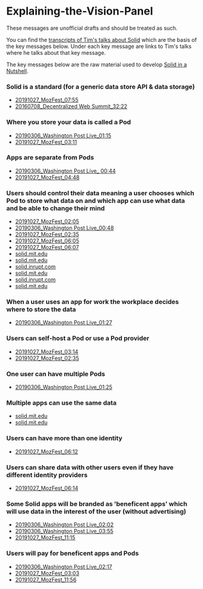 # Explaining-the-Vision-Panel

These messages are unofficial drafts and should be treated as such. 

You can find the [transcripts of Tim's talks about Solid](https://github.com/solid/Explaining-the-Vision-Panel/tree/master/Tim-describing-Solid) which are the basis of the key messages below. Under each key message are links to Tim's talks where he talks about that key message. 

The key messages below are the raw material used to develop [Solid in a Nutshell](https://github.com/solid/Explaining-the-Vision-Panel/blob/master/Nutshell/Solid-in-a-nutshell.md).

### Solid is a standard (for a generic data store API & data storage)
* [20191027_MozFest_07:55](https://github.com/solid/Explaining-the-Vision-Panel/blob/master/Tim-describing-Solid/20191027_MozFest.md#20191027_mozfest_0755)
* [20160708_Decentralized Web Summit_32:22](https://github.com/solid/Explaining-the-Vision-Panel/blob/master/Tim-describing-Solid/20160708_Decentralized-Web-Summit.md#20160708_decentralized-web-summit_3222) 

### Where you store your data is called a Pod
* [20190306_Washington Post Live_01:15](https://github.com/solid/Explaining-the-Vision-Panel/blob/master/Tim-describing-Solid/20190306_Washington-Post-Live.md#20190306_washington-post-live_0115) 
* [20191027_MozFest_03:11](https://github.com/solid/Explaining-the-Vision-Panel/blob/master/Tim-describing-Solid/20191027_MozFest.md#20191027_mozfest_0311)

### Apps are separate from Pods
* [20190306_Washington Post Live_ 00:44](https://github.com/solid/Explaining-the-Vision-Panel/blob/master/Tim-describing-Solid/20190306_Washington-Post-Live.md#20190306_washington-post-live_-0044)
* [20191027_MozFest_04:48](https://github.com/solid/Explaining-the-Vision-Panel/blob/master/Tim-describing-Solid/20191027_MozFest.md#20191027_mozfest_0448)

### Users should control their data meaning a user chooses which Pod to store what data on and which app can use what data and be able to change their mind 
* [20191027_MozFest_02:05](https://github.com/solid/Explaining-the-Vision-Panel/blob/master/Tim-describing-Solid/20191027_MozFest.md#20191027_mozfest_0205)
* [20190306_Washington Post Live_00:48](https://github.com/solid/Explaining-the-Vision-Panel/blob/master/Tim-describing-Solid/20190306_Washington-Post-Live.md#20190306_washington-post-live_0048)
* [20191027_MozFest_02:35](https://github.com/solid/Explaining-the-Vision-Panel/blob/master/Tim-describing-Solid/20191027_MozFest.md#20191027_mozfest_0235)
* [20191027_MozFest_06:05](https://github.com/solid/Explaining-the-Vision-Panel/blob/master/Tim-describing-Solid/20191027_MozFest.md#20191027_mozfest_0605)
* [20191027_MozFest_06:07](https://github.com/solid/Explaining-the-Vision-Panel/blob/master/Tim-describing-Solid/20191027_MozFest.md#20191027_mozfest_0607)
* [solid.mit.edu](https://github.com/solid/Explaining-the-Vision-Panel/blob/master/Solid-website-copy.md#seamlessly-switching-between-apps-and-personal-data-storage-servers-without-losing-any-data-or-social-connections---solidmitedu)
* [solid.mit.edu](https://github.com/solid/Explaining-the-Vision-Panel/blob/master/Solid-website-copy.md#and-who-is-allowed-to-access-it-data----solidmitedu) 
* [solid.inrupt.com](https://github.com/solid/Explaining-the-Vision-Panel/blob/master/Solid-website-copy.md#you-decide-which-things-apps-and-people-can-see----solidinruptcom) 
* [solid.mit.edu](https://github.com/solid/Explaining-the-Vision-Panel/blob/master/Solid-website-copy.md#avoid-vendor-lock-in----solidmitedu)
* [solid.inrupt.com](https://github.com/solid/Explaining-the-Vision-Panel/blob/master/Solid-website-copy.md#youre-free-to-move-it-at-any-time-without-interruption-of-service----solidinruptcom)
* [solid.mit.edu](https://github.com/solid/Explaining-the-Vision-Panel/blob/master/Solid-website-copy.md#users-should-have-the-freedom-to-choose-where-their-data-resides----solidmitedu)

### When a user uses an app for work the workplace decides where to store the data 
* [20190306_Washington Post Live_01:27](https://github.com/solid/Explaining-the-Vision-Panel/blob/master/Tim-describing-Solid/20190306_Washington-Post-Live.md#20190306_washington-post-live_0127)

### Users can self-host a Pod or use a Pod provider
* [20191027_MozFest_03:14](https://github.com/solid/Explaining-the-Vision-Panel/blob/master/Tim-describing-Solid/20191027_MozFest.md#20191027_mozfest_0314)
* [20191027_MozFest_02:35]()

### One user can have multiple Pods
* [20190306_Washington Post Live_01:25](https://github.com/solid/Explaining-the-Vision-Panel/blob/master/Tim-describing-Solid/20190306_Washington-Post-Live.md#20190306_washington-post-live_0125)

### Multiple apps can use the same data
* [solid.mit.edu](https://github.com/solid/Explaining-the-Vision-Panel/blob/master/Solid-website-copy.md#reusing-existing-data---solidmitedu)
* [solid.mit.edu](https://github.com/solid/Explaining-the-Vision-Panel/blob/master/Solid-website-copy.md#developers-will-be-able-to-easily-innovate-by-creating-new-apps-or-improving-current-apps-all-while-reusing-existing-data-that-was-created-by-other-apps---solidmitedu)

### Users can have more than one identity
* [20191027_MozFest_06:12](https://github.com/solid/Explaining-the-Vision-Panel/blob/master/Tim-describing-Solid/20191027_MozFest.md#20191027_mozfest_0612)

### Users can share data with other users even if they have different identity providers
* [20191027_MozFest_06:14](https://github.com/solid/Explaining-the-Vision-Panel/blob/master/Tim-describing-Solid/20191027_MozFest.md#20191027_mozfest_0614)

### Some Solid apps will be branded as 'beneficent apps' which will use data in the interest of the user (without advertising) 
* [20190306_Washington Post Live_02:02](https://github.com/solid/Explaining-the-Vision-Panel/blob/master/Tim-describing-Solid/20190306_Washington-Post-Live.md#20190306_washington-post-live_0202)
* [20190306_Washington Post Live_03:55](https://github.com/solid/Explaining-the-Vision-Panel/blob/master/Tim-describing-Solid/20190306_Washington-Post-Live.md#20190306_washington-post-live_0355)
* [20191027_MozFest_11:15](https://github.com/solid/Explaining-the-Vision-Panel/blob/master/Tim-describing-Solid/20191027_MozFest.md#20191027_mozfest_1115)

### Users will pay for beneficent apps and Pods
* [20190306_Washington Post Live_02:17](https://github.com/solid/Explaining-the-Vision-Panel/blob/master/Tim-describing-Solid/20190306_Washington-Post-Live.md#20190306_washington-post-live_0217)
* [20191027_MozFest_03:03](https://github.com/solid/Explaining-the-Vision-Panel/blob/master/Tim-describing-Solid/20191027_MozFest.md#20191027_mozfest_0303)
* [20191027_MozFest_11:56](https://github.com/solid/Explaining-the-Vision-Panel/blob/master/Tim-describing-Solid/20191027_MozFest.md#20191027_mozfest_1156)
